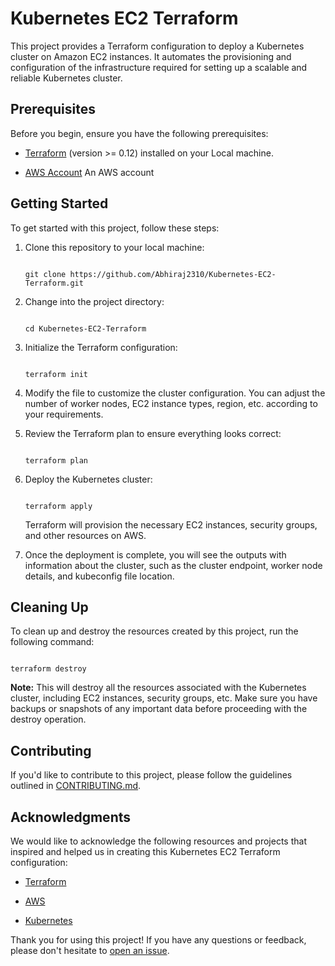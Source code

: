 # Kubernetes EC2 Terraform

This project provides a Terraform configuration to deploy a Kubernetes cluster on Amazon EC2 instances. It automates the provisioning and configuration of the infrastructure required for setting up a scalable and reliable Kubernetes cluster.

## Prerequisites

Before you begin, ensure you have the following prerequisites:

- [Terraform](https://www.terraform.io/downloads.html) (version >= 0.12) installed on your Local machine.

- [AWS Account](https://aws.amazon.com/console.html) An AWS account

## Getting Started

To get started with this project, follow these steps:

1. Clone this repository to your local machine:

   ```shell

   git clone https://github.com/Abhiraj2310/Kubernetes-EC2-Terraform.git

   ```

2. Change into the project directory:

   ```shell

   cd Kubernetes-EC2-Terraform

   ```

3. Initialize the Terraform configuration:

   ```shell

   terraform init

   ```

4. Modify the  file to customize the cluster configuration. You can adjust the number of worker nodes, EC2 instance types, region, etc. according to your requirements.

5. Review the Terraform plan to ensure everything looks correct:

   ```shell

   terraform plan

   ```

6. Deploy the Kubernetes cluster:

   ```shell

   terraform apply

   ```

   Terraform will provision the necessary EC2 instances, security groups, and other resources on AWS.

7. Once the deployment is complete, you will see the outputs with information about the cluster, such as the cluster endpoint, worker node details, and kubeconfig file location.


## Cleaning Up

To clean up and destroy the resources created by this project, run the following command:

```shell

terraform destroy

```

**Note:** This will destroy all the resources associated with the Kubernetes cluster, including EC2 instances, security groups, etc. Make sure you have backups or snapshots of any important data before proceeding with the destroy operation.

## Contributing

If you'd like to contribute to this project, please follow the guidelines outlined in [CONTRIBUTING.md](CONTRIBUTING.md).


## Acknowledgments

We would like to acknowledge the following resources and projects that inspired and helped us in creating this Kubernetes EC2 Terraform configuration:

- [Terraform](https://www.terraform.io)

- [AWS](https://aws.amazon.com)

- [Kubernetes](https://kubernetes.io)

Thank you for using this project! If you have any questions or feedback, please don't hesitate to [open an issue](https://github.com/Abhiraj2310/Kubernetes-EC2-Terraform/issues).
